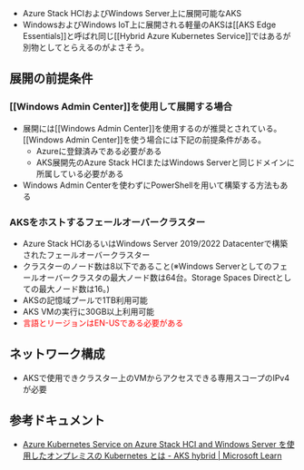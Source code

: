 - Azure Stack HCIおよびWindows Server上に展開可能なAKS
- WindowsおよびWindows IoT上に展開される軽量のAKSは[[AKS Edge Essentials]]と呼ばれ同じ[[Hybrid Azure Kubernetes Service]]ではあるが別物としてとらえるのがよさそう。

## 展開の前提条件
### [[Windows Admin Center]]を使用して展開する場合
- 展開には[[Windows Admin Center]]を使用するのが推奨とされている。[[Windows Admin Center]]を使う場合には下記の前提条件がある。
	- Azureに登録済みである必要がある
	- AKS展開先のAzure Stack HCIまたはWindows Serverと同じドメインに所属している必要がある
- Windows Admin Centerを使わずにPowerShellを用いて構築する方法もある

### AKSをホストするフェールオーバークラスター
- Azure Stack HCIあるいはWindows Server 2019/2022 Datacenterで構築されたフェールオーバークラスター
- クラスターのノード数は8以下であること(※Windows Serverとしてのフェールオーバークラスタの最大ノード数は64台。Storage Spaces Directとしての最大ノード数は16。)
- AKSの記憶域プールで1TB利用可能
- AKS VMの実行に30GB以上利用可能
- <span style="color: red">言語とリージョンはEN-USである必要がある</span>

## ネットワーク構成
- AKSで使用できクラスター上のVMからアクセスできる専用スコープのIPv4が必要

## 参考ドキュメント
- [Azure Kubernetes Service on Azure Stack HCI and Windows Server を使用したオンプレミスの Kubernetes とは - AKS hybrid | Microsoft Learn](https://learn.microsoft.com/ja-jp/azure/aks/hybrid/overview)